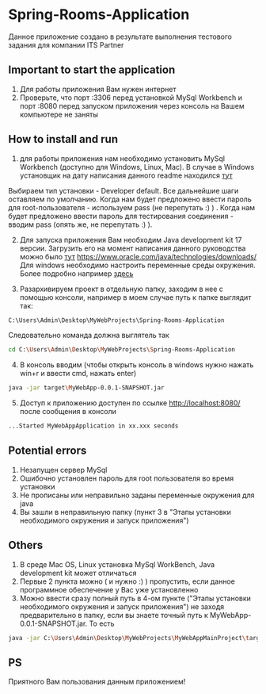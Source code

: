 # Spring-Rooms-Application
Данное приложение создано в результате выполнения тестового задания для компании ITS Partner

## Important to start the application
1) Для работы приложения Вам нужен интернет
2) Проверьте, что порт :3306 перед установкой MySql Workbench и порт :8080 перед запуском приложения через консоль на Вашем компьютере не заняты

## How to install and run
1) для работы приложения нам необходимо установить MySql Workbench (доступно для Windows, Linux, Mac). В случае в Windows установщик на дату написания данного readme находился [тут](https://dev.mysql.com/downloads/windows/installer/)

Выбираем тип установки - Developer default.
Все дальнейшие шаги оставляем по умолчанию. Когда нам будет предложено ввести пароль для root-пользователя - используем pass (не перепутать :) ) .
Когда нам будет предложено ввести пароль для тестирования соединения - вводим pass (опять же, не перепутать :) ).

2) Для запуска приложения Вам необходим Java development kit 17 версии. Загрузить его на момент написания данного руководства можно было [тут](https://www.oracle.com/java/technologies/downloads/)
https://www.oracle.com/java/technologies/downloads/
Для windows необходимо настроить переменные среды окружения. Более подробно например [здесь](https://www.oracle.com/java/technologies/downloads/https://java.com/ru/download/help/path_ru.html)

3) Разархивируем проект в отдельную папку, заходим в нее с помощью консоли, например в моем случае путь к папке выглядит так:
```bash
C:\Users\Admin\Desktop\MyWebProjects\Spring-Rooms-Application
```
Следовательно команда должна выглятель так
```bash
cd C:\Users\Admin\Desktop\MyWebProjects\Spring-Rooms-Application
```

4) В консоль вводим (чтобы открыть консоль в windows нужно нажать win+r и ввести cmd, нажать enter) 
```bash
java -jar target\MyWebApp-0.0.1-SNAPSHOT.jar
```

5) Доступ к приложению доступен по ссылке  [http://localhost:8080/](http://localhost:8080/) после сообщения в консоли 
```bash
...Started MyWebAppApplication in xx.xxx seconds
```

## Potential errors
1) Незапущен сервер MySql	
2) Ошибочно установлен пароль для root пользователя во время установки
3) Не прописаны или неправильно заданы переменные окружения для java
4) Вы зашли в неправильную папку (пункт 3 в "Этапы установки необходимого окружения и запуск приложения")

## Others
1) В среде Mac OS, Linux установка MySql WorkBench, Java development kit может отличаться
2) Первые 2 пункта можно ( и нужно :) ) пропустить, если данное программное обеспечение у Вас уже установленно
3) Можно ввести сразу полный путь в 4-ом пункте ("Этапы установки необходимого окружения и запуск приложения") не заходя предварительно в папку, 
если вы знаете точный путь к MyWebApp-0.0.1-SNAPSHOT.jar. То есть
```bash
java -jar C:\Users\Admin\Desktop\MyWebProjects\MyWebAppMainProject\target\MyWebApp-0.0.1-SNAPSHOT.jar
```

## PS
Приятного Вам пользования данным приложением!